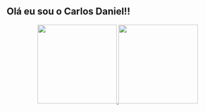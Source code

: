 ## Olá eu sou o Carlos Daniel!!
<div align="center">
  <a href="https://github.com/CarlosDanielR">
  <img height="180em" src="https://github-readme-stats.vercel.app/api?username=CarlosDanielR&show_icons=true&theme=dracula&include_all_commits=true&count_private=true"/>
  <img height="180em" src="https://github-readme-stats.vercel.app/api/top-langs/?username=CarlosDanielR&layout=compact&langs_count=7&theme=dracula"/>
</div>

